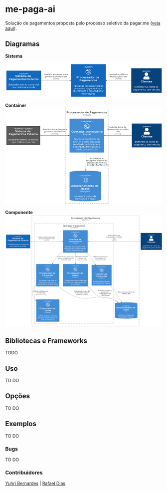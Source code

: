 # me-paga-ai

Solução de pagamentos proposta pelo processo seletivo da pagar.me ([veja aqui][challenge-link]).

## Diagramas
**Sistema**

![System](docs/images/system.png)

**Container**
![Container](docs/images/container.png)

**Componente**
![Component](docs/images/component.png)

## Bibliotecas e Frameworks
TODO

## Uso
TO DO

## Opções
TO DO

## Exemplos
TO DO

### Bugs
TO DO

### Contribuidores

[Yuhri Bernardes][yuhri-profile] | [Rafael Dias][rafael-profile]

[challenge-link]: https://github.com/pagarme/vagas/blob/master/desafios/software-engineer-backend/README.md
[yuhri-profile]: https://github.com/yuhribernardes
[rafael-profile]: https://github.com/RafaDias
